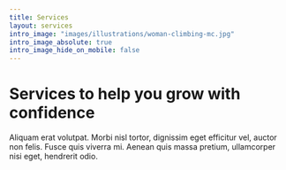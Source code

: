 ```yaml
---
title: Services
layout: services
intro_image: "images/illustrations/woman-climbing-mc.jpg"
intro_image_absolute: true
intro_image_hide_on_mobile: false
---
```


# Services to help you grow with confidence

Aliquam erat volutpat. Morbi nisl tortor, dignissim eget efficitur vel, auctor non felis. Fusce quis viverra mi. Aenean quis massa pretium, ullamcorper nisi eget, hendrerit odio.
